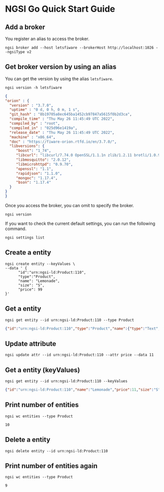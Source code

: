 # NGSI Go Quick Start Guide

## Add a broker

You register an alias to access the broker.

```console
ngsi broker add --host letsfiware --brokerHost http://localhost:1026 --ngsiType v2
```

## Get broker version by using an alias

You can get the version by using the alias `letsfiware`.

```console
ngsi version -h letsfiware
```

```json
{
"orion" : {
  "version" : "3.7.0",
  "uptime" : "0 d, 0 h, 0 m, 1 s",
  "git_hash" : "8b19705a8ec645ba1452cb97847a5615f0b2d3ca",
  "compile_time" : "Thu May 26 11:45:49 UTC 2022",
  "compiled_by" : "root",
  "compiled_in" : "025d96e1419a",
  "release_date" : "Thu May 26 11:45:49 UTC 2022",
  "machine" : "x86_64",
  "doc" : "https://fiware-orion.rtfd.io/en/3.7.0/",
  "libversions": {
     "boost": "1_74",
     "libcurl": "libcurl/7.74.0 OpenSSL/1.1.1n zlib/1.2.11 brotli/1.0.9 libidn2/2.3.0 libpsl/0.21.0 (+libidn2/2.3.0) libssh2/1.9.0 nghttp2/1.43.0 librtmp/2.3",
     "libmosquitto": "2.0.12",
     "libmicrohttpd": "0.9.70",
     "openssl": "1.1",
     "rapidjson": "1.1.0",
     "mongoc": "1.17.4",
     "bson": "1.17.4"
  }
}
}
```

Once you access the broker, you can omit to specify the broker.

```console
ngsi version
```

If you want to check the current default settings, you can run the following command.

```console
ngsi settings list
```

## Create a entity

```console
ngsi create entity --keyValues \
--data ' {
      "id":"urn:ngsi-ld:Product:110",
      "type":"Product",
      "name": "Lemonade",
      "size": "S",
      "price": 99
}'
```

## Get a entity

```console
ngsi get entity --id urn:ngsi-ld:Product:110 --type Product
```

```json
{"id":"urn:ngsi-ld:Product:110","type":"Product","name":{"type":"Text","value":"Lemonade","metadata":{}},"price":{"type":"Number","value":99,"metadata":{}},"size":{"type":"Text","value":"S","metadata":{}}}
```

## Update attribute

```console
ngsi update attr --id urn:ngsi-ld:Product:110 --attr price --data 11
```

## Get a entity (keyValues)

```console
ngsi get entity --id urn:ngsi-ld:Product:110 --keyValues
```

```json
{"id":"urn:ngsi-ld:Product:110","name":"Lemonade","price":11,"size":"S","type":"Product"}
```

## Print number of entities

```console
ngsi wc entities --type Product
```

```text
10
```

## Delete a entity

```console
ngsi delete entity --id urn:ngsi-ld:Product:110
```

## Print number of entities again

```console
ngsi wc entities --type Product
```

```text
9
```
